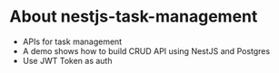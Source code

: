 # About nestjs-task-management
- APIs for task management 
- A demo shows how to build CRUD API using NestJS and Postgres
- Use JWT Token as auth
